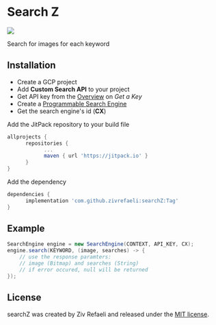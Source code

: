 # Search Z
[![](https://jitpack.io/v/zivrefaeli/searchZ.svg)](https://jitpack.io/#zivrefaeli/searchZ)

Search for images for each keyword

## Installation
- Create a GCP project
- Add **Custom Search API** to your project
- Get API key from the [Overview](https://developers.google.com/custom-search/v1/overview) on *Get a Key*
- Create a [Programmable Search Engine](https://programmablesearchengine.google.com/about)
- Get the search engine's id (**CX**)

Add the JitPack repository to your build file
```gradle
allprojects {
      repositories {
            ...
            maven { url 'https://jitpack.io' }
      }
}
```

Add the dependency
```gradle
dependencies {
      implementation 'com.github.zivrefaeli:searchZ:Tag'
}
```

## Example
```java
SearchEngine engine = new SearchEngine(CONTEXT, API_KEY, CX);
engine.search(KEYWORD, (image, searches) -> {
    // use the response paramters:
    // image (Bitmap) and searches (String)
    // if error occured, null will be returned
});
```

## License
searchZ was created by Ziv Refaeli and released under the [MIT license](https://github.com/zivrefaeli/searchZ/blob/master/LICENCE).
